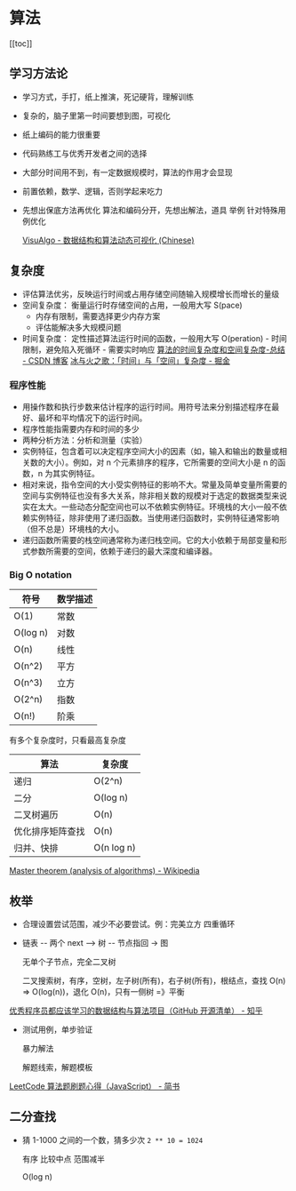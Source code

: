 # 算法
[[toc]]

## 学习方法论

- 学习方式，手打，纸上推演，死记硬背，理解训练
- 复杂的，脑子里第一时间要想到图，可视化
- 纸上编码的能力很重要
- 代码熟练工与优秀开发者之间的选择
- 大部分时间用不到，有一定数据规模时，算法的作用才会显现
- 前置依赖，数学、逻辑，否则学起来吃力
- 先想出保底方法再优化
  算法和编码分开，先想出解法，道具 举例
  针对特殊用例优化

  [VisuAlgo - 数据结构和算法动态可视化 (Chinese)](https://visualgo.net/zh)

## 复杂度

- 评估算法优劣，反映运行时间或占用存储空间随输入规模增长而增长的量级
- 空间复杂度： 衡量运行时存储空间的占用，一般用大写 S(pace)
  - 内存有限制，需要选择更少内存方案
  - 评估能解决多大规模问题
- 时间复杂度： 定性描述算法运行时间的函数，一般用大写 O(peration) - 时间限制，避免陷入死循环 - 需要实时响应
  [算法的时间复杂度和空间复杂度-总结 - CSDN 博客](https://blog.csdn.net/zolalad/article/details/11848739)
  [冰与火之歌：「时间」与「空间」复杂度 - 掘金](https://juejin.im/post/5c174198f265da611036f4ea)

### 程序性能

- 用操作数和执行步数来估计程序的运行时间。用符号法来分别描述程序在最好、最坏和平均情况下的运行时间。
- 程序性能指需要内存和时间的多少
- 两种分析方法：分析和测量（实验）
- 实例特征，包含着可以决定程序空间大小的因素（如，输入和输出的数量或相关数的大小）。例如，对 n 个元素排序的程序，它所需要的空间大小是 n 的函数，n 为其实例特征。
- 相对来说，指令空间的大小受实例特征的影响不大。常量及简单变量所需要的空间与实例特征也没有多大关系，除非相关数的规模对于选定的数据类型来说实在太大。一些动态分配空间也可以不依赖实例特征。环境栈的大小一般不依赖实例特征，除非使用了递归函数。当使用递归函数时，实例特征通常影响（但不总是）环境栈的大小。
- 递归函数所需要的栈空间通常称为递归栈空间。它的大小依赖于局部变量和形式参数所需要的空间，依赖于递归的最大深度和编译器。

### Big O notation

| 符号     | 数学描述 |
| -------- | -------- |
| O(1)     | 常数     |
| O(log n) | 对数     |
| O(n)     | 线性     |
| O(n^2)   | 平方     |
| O(n^3)   | 立方     |
| O(2^n)   | 指数     |
| O(n!)    | 阶乘     |

有多个复杂度时，只看最高复杂度

| 算法             | 复杂度     |
| ---------------- | ---------- |
| 递归             | O(2^n)     |
| 二分             | O(log n)   |
| 二叉树遍历       | O(n)       |
| 优化排序矩阵查找 | O(n)       |
| 归并、快排       | O(n log n) |

[Master theorem (analysis of algorithms) - Wikipedia](<https://en.wikipedia.org/wiki/Master_theorem_(analysis_of_algorithms)>)

## 枚举

- 合理设置尝试范围，减少不必要尝试。例：完美立方 四重循环

- 链表 -- 两个 next --> 树 -- 节点指回 -> 图

  无单个子节点，完全二叉树

  二叉搜索树，有序，空树，左子树(所有)，右子树(所有)，根结点，查找 O(n) => O(log(n))，退化 O(n)，只有一侧树 =》平衡

[优秀程序员都应该学习的数据结构与算法项目（GitHub 开源清单） - 知乎](https://zhuanlan.zhihu.com/p/74584796)

- 测试用例，单步验证

  暴力解法

  解题线索，解题模板

[LeetCode 算法题刷题心得（JavaScript） - 简书](https://www.jianshu.com/p/8876704ea9c8)

## 二分查找

- 猜 1-1000 之间的一个数，猜多少次 `2 ** 10 = 1024`

  有序 比较中点 范围减半

  O(log n)

